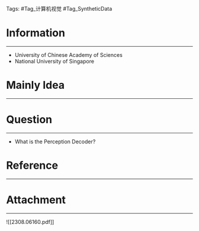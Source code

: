 Tags: #Tag_计算机视觉 #Tag_SyntheticData
# Information
---
- University of Chinese Academy of Sciences
- National University of Singapore

# Mainly Idea
---


# Question
---
-  What is the Perception Decoder?

# Reference
---


# Attachment
---
![[2308.06160.pdf]]